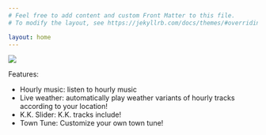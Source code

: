 ```yaml
---
# Feel free to add content and custom Front Matter to this file.
# To modify the layout, see https://jekyllrb.com/docs/themes/#overriding-theme-defaults

layout: home
---
```

![](https://github.com/PikaDude/ac-music-extension-revived/blob/master/docs/banner.png?raw=true)

Features:
- Hourly music: listen to hourly music
- Live weather: automatically play weather variants of hourly tracks according to your location!
- K.K. Slider: K.K. tracks include!
- Town Tune: Customize your own town tune!

